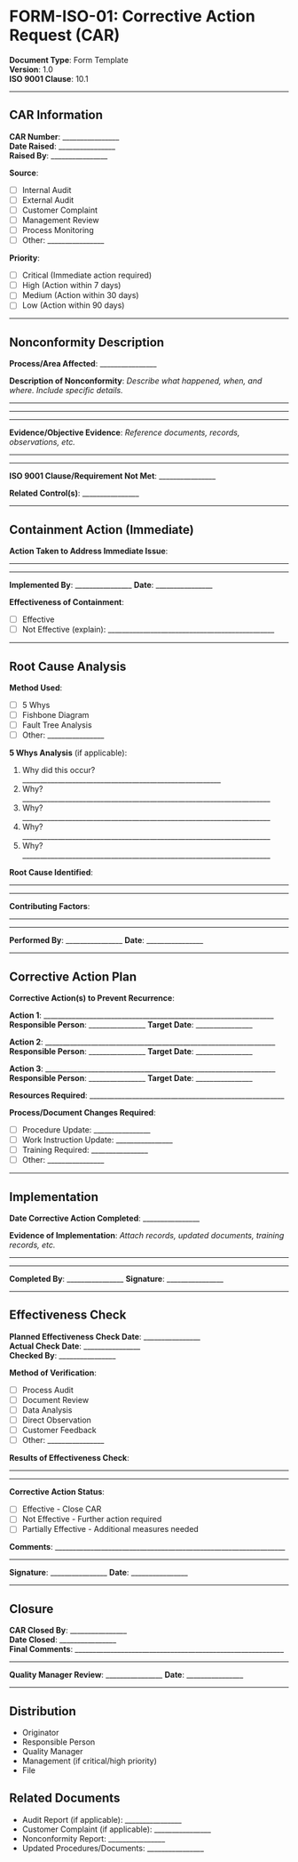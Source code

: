 # FORM-ISO-01: Corrective Action Request (CAR)

**Document Type**: Form Template  
**Version**: 1.0  
**ISO 9001 Clause**: 10.1

---

## CAR Information

**CAR Number**: ________________  
**Date Raised**: ________________  
**Raised By**: ________________

**Source**:
- [ ] Internal Audit
- [ ] External Audit
- [ ] Customer Complaint
- [ ] Management Review
- [ ] Process Monitoring
- [ ] Other: ________________

**Priority**:
- [ ] Critical (Immediate action required)
- [ ] High (Action within 7 days)
- [ ] Medium (Action within 30 days)
- [ ] Low (Action within 90 days)

---

## Nonconformity Description

**Process/Area Affected**: ________________

**Description of Nonconformity**:
_Describe what happened, when, and where. Include specific details._

_______________________________________________________________________________
_______________________________________________________________________________
_______________________________________________________________________________

**Evidence/Objective Evidence**:
_Reference documents, records, observations, etc._

_______________________________________________________________________________
_______________________________________________________________________________

**ISO 9001 Clause/Requirement Not Met**: ________________

**Related Control(s)**: ________________

---

## Containment Action (Immediate)

**Action Taken to Address Immediate Issue**:
_______________________________________________________________________________
_______________________________________________________________________________

**Implemented By**: ________________  **Date**: ________________

**Effectiveness of Containment**:
- [ ] Effective
- [ ] Not Effective (explain): _______________________________________________

---

## Root Cause Analysis

**Method Used**:
- [ ] 5 Whys
- [ ] Fishbone Diagram
- [ ] Fault Tree Analysis
- [ ] Other: ________________

**5 Whys Analysis** (if applicable):
1. Why did this occur? ________________________________________________________
2. Why? ______________________________________________________________________
3. Why? ______________________________________________________________________
4. Why? ______________________________________________________________________
5. Why? ______________________________________________________________________

**Root Cause Identified**:
_______________________________________________________________________________
_______________________________________________________________________________

**Contributing Factors**:
_______________________________________________________________________________
_______________________________________________________________________________

**Performed By**: ________________  **Date**: ________________

---

## Corrective Action Plan

**Corrective Action(s) to Prevent Recurrence**:

**Action 1**: _________________________________________________________________
**Responsible Person**: ________________  **Target Date**: ________________

**Action 2**: _________________________________________________________________
**Responsible Person**: ________________  **Target Date**: ________________

**Action 3**: _________________________________________________________________
**Responsible Person**: ________________  **Target Date**: ________________

**Resources Required**: _______________________________________________________

**Process/Document Changes Required**:
- [ ] Procedure Update: ________________
- [ ] Work Instruction Update: ________________
- [ ] Training Required: ________________
- [ ] Other: ________________

---

## Implementation

**Date Corrective Action Completed**: ________________

**Evidence of Implementation**:
_Attach records, updated documents, training records, etc._

_______________________________________________________________________________
_______________________________________________________________________________

**Completed By**: ________________  **Signature**: ________________

---

## Effectiveness Check

**Planned Effectiveness Check Date**: ________________  
**Actual Check Date**: ________________  
**Checked By**: ________________

**Method of Verification**:
- [ ] Process Audit
- [ ] Document Review
- [ ] Data Analysis
- [ ] Direct Observation
- [ ] Customer Feedback
- [ ] Other: ________________

**Results of Effectiveness Check**:
_______________________________________________________________________________
_______________________________________________________________________________

**Corrective Action Status**:
- [ ] Effective - Close CAR
- [ ] Not Effective - Further action required
- [ ] Partially Effective - Additional measures needed

**Comments**: _________________________________________________________________
_______________________________________________________________________________

**Signature**: ________________  **Date**: ________________

---

## Closure

**CAR Closed By**: ________________  
**Date Closed**: ________________  
**Final Comments**: ___________________________________________________________
_______________________________________________________________________________

**Quality Manager Review**: ________________  **Date**: ________________

---

## Distribution
- Originator
- Responsible Person
- Quality Manager
- Management (if critical/high priority)
- File

## Related Documents
- Audit Report (if applicable): ________________
- Customer Complaint (if applicable): ________________
- Nonconformity Report: ________________
- Updated Procedures/Documents: ________________

